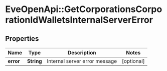 # EveOpenApi::GetCorporationsCorporationIdWalletsInternalServerError

## Properties
Name | Type | Description | Notes
------------ | ------------- | ------------- | -------------
**error** | **String** | Internal server error message | [optional] 


